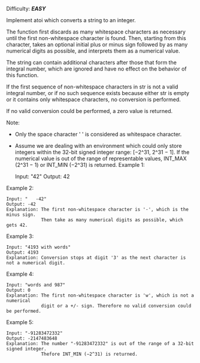Difficulty: ***EASY***

Implement atoi which converts a string to an integer.

The function first discards as many whitespace characters as necessary until the first non-whitespace character is found. Then, starting from this character, takes an optional initial plus or minus sign followed by as many numerical digits as possible, and interprets them as a numerical value.

The string can contain additional characters after those that form the integral number, which are ignored and have no effect on the behavior of this function.

If the first sequence of non-whitespace characters in str is not a valid integral number, or if no such sequence exists because either str is empty or it contains only whitespace characters, no conversion is performed.

If no valid conversion could be performed, a zero value is returned.

Note:

- Only the space character ' ' is considered as whitespace character.
- Assume we are dealing with an environment which could only store integers within the 32-bit signed integer range: [−2^31,  2^31 − 1]. If the numerical value is out of the range of representable values, INT_MAX (2^31 − 1) or INT_MIN (−2^31) is returned.
Example 1:

    Input: "42"
    Output: 42
    
Example 2:

    Input: "   -42"
    Output: -42
    Explanation: The first non-whitespace character is '-', which is the minus sign.
                 Then take as many numerical digits as possible, which gets 42.
                 
Example 3:

    Input: "4193 with words"
    Output: 4193
    Explanation: Conversion stops at digit '3' as the next character is not a numerical digit.
    
Example 4:

    Input: "words and 987"
    Output: 0
    Explanation: The first non-whitespace character is 'w', which is not a numerical 
                 digit or a +/- sign. Therefore no valid conversion could be performed.
                 
Example 5:

    Input: "-91283472332"
    Output: -2147483648
    Explanation: The number "-91283472332" is out of the range of a 32-bit signed integer.
                 Thefore INT_MIN (−2^31) is returned.